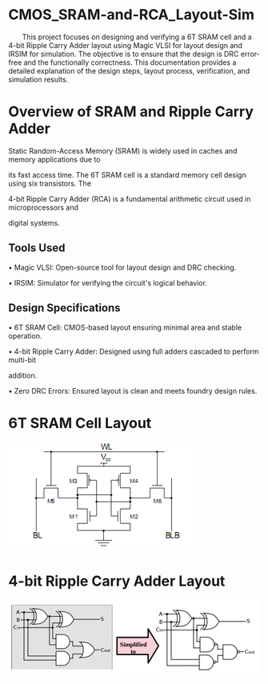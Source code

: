 # CMOS_SRAM-and-RCA_Layout-Sim
  &nbsp;&nbsp;&nbsp;&nbsp;&nbsp;&nbsp;&nbsp;This project focuses on designing and verifying a 6T SRAM cell and a 4-bit Ripple Carry Adder layout using Magic VLSI for layout design and IRSIM for simulation. The objective is to ensure that the design is DRC error-free and the functionally correctness. This documentation provides a detailed explanation of the design steps, layout process, verification, and simulation results.

# Overview of SRAM and Ripple Carry Adder

Static Random-Access Memory (SRAM) is widely used in caches and memory applications due to 

its fast access time. The 6T SRAM cell is a standard memory cell design using six transistors. The 

4-bit Ripple Carry Adder (RCA) is a fundamental arithmetic circuit used in microprocessors and 

digital systems.

## Tools Used

• Magic VLSI: Open-source tool for layout design and DRC checking. 

• IRSIM: Simulator for verifying the circuit's logical behavior. 

## Design Specifications

• 6T SRAM Cell: CMOS-based layout ensuring minimal area and stable operation. 

• 4-bit Ripple Carry Adder: Designed using full adders cascaded to perform multi-bit 

addition. 

• Zero DRC Errors: Ensured layout is clean and meets foundry design rules.


# 6T SRAM Cell Layout  
![pro](https://github.com/JagadeeshAJK/CMOS_SRAM-and-RCA_Layout-Sim/blob/main/6T-SRAM-Cell.png)
#  4-bit Ripple Carry Adder Layout
![pro](https://github.com/JagadeeshAJK/CMOS_SRAM-and-RCA_Layout-Sim/blob/main/converted.jpg)
